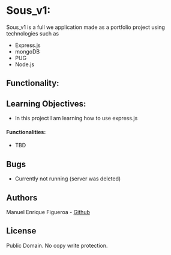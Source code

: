 # Sous_v1:
Sous_v1 is a full we application made as a portfolio project using technologies such as
* Express.js
* mongoDB
* PUG
* Node.js

## Functionality:

## Learning Objectives:
* In this project I am learning how to use express.js 

#### Functionalities:
* TBD

## Bugs
* Currently not running (server was deleted)

## Authors
Manuel Enrique Figueroa - [Github](https://github.com/FicusCarica308)

## License
Public Domain. No copy write protection.
